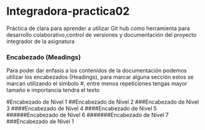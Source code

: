 # Integradora-practica02
Práctica de clara para aprender a utilizar Git hub como herramienta para desarrollo colaborativo,control de versiones y documentación del proyecto integrador de la asignatura 

### Encabezado (Meadings)
Para poder dar enfasis a los contenidos de la documentación podemos utilizar los encabezados (Headings), para marcar alguna sección estos se marcan utilizando el simbolo #, entre menos repeticiones tengas mayor tamaño e importancia tendra el texto



#Encabezado de Nivel 1
##Encabezado de Nivel 2
###Encabezado de Nivel 3
####Encabezado de Nivel 4
####Encabezado de Nivel 5
######Encabezado de Nivel 6
#######Encabezado de Nivel 7
###Encabezado de Nivel 1
